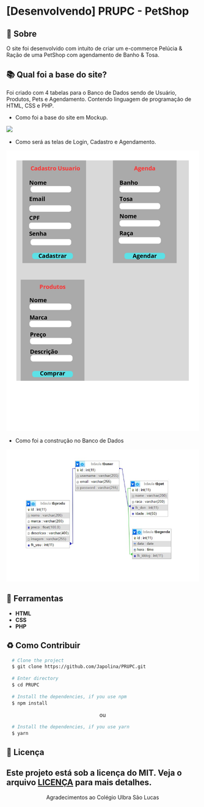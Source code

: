 # [Desenvolvendo] PRUPC - PetShop

## 📘 Sobre

O site foi desenvolvido com intuito de criar um e-commerce Pelúcia & Ração de uma PetShop com agendamento de Banho & Tosa.


## 📚 Qual foi a base do site?

Foi criado com 4 tabelas para o Banco de Dados sendo de Usuário, Produtos, Pets e Agendamento. Contendo linguagem de programação de HTML, CSS e PHP.
-  Como foi a base do site em Mockup.


  
<img src="/PRUPC/img/mockup.png"/>

- Como será as telas de Login, Cadastro e Agendamento.

<img src="/PRUPC/img/mockup telas.jpg"/>

- Como foi a construção no Banco de Dados

<img src="/PRUPC/img/bd.jpg"/>



## 🔨 Ferramentas
- **HTML**
- **CSS**
- **PHP**



## ♻️ Como Contribuir

```bash
  # Clone the project
  $ git clone https://github.com/Japolina/PRUPC.git
```

```bash
  # Enter directory
  $ cd PRUPC
```

```bash
  # Install the dependencies, if you use npm
  $ npm install
```

<p align="center">ou</p>

```bash
  # Install the dependencies, if you use yarn
  $ yarn
```


## 📜 Licença

Este projeto está sob a licença do MIT. Veja o arquivo <a href="https://github.com/Japolina/PRUPC/blob/main/LICENSE">LICENÇA</a> para mais detalhes.
---


<p align="center">Agradecimentos ao Colégio Ulbra São Lucas</p>
